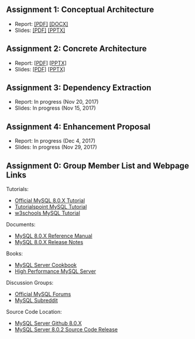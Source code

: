 ## Assignment 1: Conceptual Architecture

- Report: [[PDF]](https://github.com/azkevin/EECS4314/blob/master/A1/EECS4314%20A1%20Report%20(TabsVsSpaces).pdf) [[DOCX]](https://github.com/azkevin/EECS4314/blob/master/A1/EECS4314%20A1%20Report%20(TabsVsSpaces).docx)
- Slides: [[PDF]](https://github.com/azkevin/EECS4314/blob/master/A1/EECS4314%20A1%20Slides%20(TabsVsSpaces).pdf) [[PPTX]](https://github.com/azkevin/EECS4314/blob/master/A1/EECS4314%20A1%20Slides.pptx)

## Assignment 2: Concrete Architecture

- Report: [[PDF]](https://github.com/azkevin/EECS4314/blob/master/A2/EECS4314%20A2%20Report%20(TabsvsSpaces).pdf) [[PPTX]](https://github.com/azkevin/EECS4314/blob/master/A2/EECS4314%20A2%20Report%20(TabsvsSpaces).docx)
- Slides: [[PDF]](https://github.com/azkevin/EECS4314/blob/master/A2/EECS4314%20A2%20Slides%20(TabsvsSpaces).pdf) [[PPTX]](https://github.com/azkevin/EECS4314/blob/master/A2/EECS4314%20A2%20Slides%20(TabsvsSpaces).pptx)

## Assignment 3: Dependency Extraction

- Report: In progress (Nov 20, 2017)
- Slides: In progress (Nov 15, 2017)

## Assignment 4: Enhancement Proposal

- Report: In progress (Dec 4, 2017)
- Slides: In progress (Nov 29, 2017)

## Assignment 0: Group Member List and Webpage Links

Tutorials:
- [Official MySQL 8.0.X Tutorial](https://dev.mysql.com/doc/refman/8.0/en/tutorial.html)
- [Tutorialspoint MySQL Tutorial](https://www.tutorialspoint.com/mysql/)
- [w3schools MySQL Tutorial](https://www.w3schools.com/sql/)

Documents:
- [MySQL 8.0.X Reference Manual](https://dev.mysql.com/doc/refman/8.0/en/)
- [MySQL 8.0.X Release Notes](https://dev.mysql.com/doc/relnotes/mysql/8.0/en/)

Books:
- [MySQL Server Cookbook](http://shop.oreilly.com/product/0636920032274.do)
- [High Performance MySQL Server](http://shop.oreilly.com/product/0636920022343.do)

Discussion Groups:
- [Official MySQL Forums](https://forums.mysql.com/)
- [MySQL Subreddit](https://www.reddit.com/r/mysql/)

Source Code Location:
- [MySQL Server Github 8.0.X](https://github.com/mysql/mysql-server/tree/8.0)
- [MySQL Server 8.0.2 Source Code Release](https://github.com/mysql/mysql-server/releases/tag/mysql-8.0.2)
